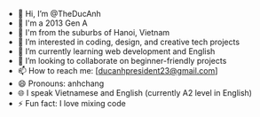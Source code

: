 - 👋 Hi, I’m @TheDucAnh
- 👶 I'm a 2013 Gen A
- 🏡 I'm from the suburbs of Hanoi, Vietnam
- 👀 I’m interested in coding, design, and creative tech projects
- 🌱 I’m currently learning web development and English
- 💞️ I’m looking to collaborate on beginner-friendly projects
- 📫 How to reach me: [ducanhpresident23@gmail.com]
- 😄 Pronouns: anhchang
- 🌐 I speak Vietnamese and English (currently A2 level in English)
- ⚡ Fun fact: I love mixing code
